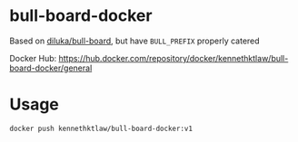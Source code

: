 # bull-board-docker
Based on [diluka/bull-board](https://hub.docker.com/r/diluka/bull-board), but have `BULL_PREFIX` properly catered

Docker Hub: https://hub.docker.com/repository/docker/kennethktlaw/bull-board-docker/general

# Usage
```
docker push kennethktlaw/bull-board-docker:v1
````
